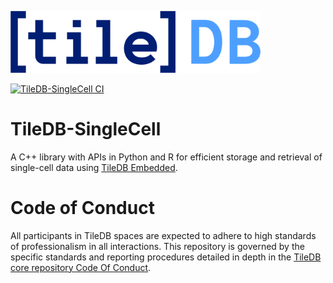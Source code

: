 <a href="https://tiledb.com"><img src="https://github.com/TileDB-Inc/TileDB/raw/dev/doc/source/_static/tiledb-logo_color_no_margin_@4x.png" alt="TileDB logo" width="400"></a>

[![TileDB-SingleCell CI](https://github.com/single-cell-data/TileDB-SingleCell/actions/workflows/ci.yml/badge.svg)](https://github.com/single-cell-data/TileDB-SingleCell/actions/workflows/ci.yml)

# TileDB-SingleCell

A C++ library with APIs in Python and R for efficient storage and retrieval of single-cell data using [TileDB Embedded][tiledb].

# Code of Conduct

All participants in TileDB spaces are expected to adhere to high standards of
professionalism in all interactions. This repository is governed by the
specific standards and reporting procedures detailed in depth in the
[TileDB core repository Code Of Conduct](
https://github.com/TileDB-Inc/TileDB/blob/dev/CODE_OF_CONDUCT.md).

<!-- links -->
[tiledb]: https://github.com/TileDB-Inc/TileDB
